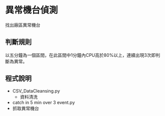 # 異常機台偵測
找出廠區異常機台
## 判斷規則
以五分鐘為一個區間，在此區間中1分鐘內CPU高於80%以上，連續出現3次即判斷為異常。
## 程式說明
* CSV_DataCleansing.py
  * 資料清洗
* catch in 5 min over 3 event.py
 * 抓取異常機台 
